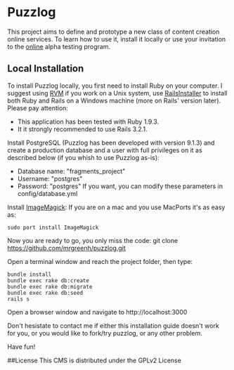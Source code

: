 # Puzzlog
This project aims to define and prototype a new class of content creation online services.
To learn how to use it, install it locally or use your invitation to the [online] alpha testing program.

## Local Installation
To install Puzzlog locally, you first need to install Ruby on your computer. I suggest using [RVM] if you work on a Unix system, use [RailsInstaller] to install both Ruby and Rails on a Windows machine (more on Rails' version later).
Please pay attention: 
* This application has been tested with Ruby 1.9.3.
* It it strongly recommended to use Rails 3.2.1.

Install PostgreSQL (Puzzlog has been developed with version 9.1.3) and create a production database and a user with full privileges on it as described below (if you whish to use Puzzlog as-is):
* Database name: "fragments_project"
* Username: "postgres"
* Password: "postgres"
If you want, you can modify these parameters in config/database.yml

Install [ImageMagick]:
If you are on a mac and you use MacPorts it's as easy as:
```
sudo port install ImageMagick
```

Now you are ready to go, you only miss the code:
	git clone https://github.com/mrgreenh/puzzlog.git

Open a terminal window and reach the project folder, then type:
```
bundle install
bundle exec rake db:create
bundle exec rake db:migrate
bundle exec rake db:seed
rails s
```

Open a browser window and navigate to
	http://localhost:3000
	
Don't hesistate to contact me if either this installation guide doesn't work for you, or you would like to fork/try puzzlog, or any other problem.

Have fun!

##License
This CMS is distributed under the GPLv2 License

[online]: http://puzzlog.herokuapp.com
[RVM]: https://rvm.io/rvm/install/
[RailsInstaller]: http://railsinstaller.org
[ImageMagick]: http://www.imagemagick.org/script/binary-releases.php#macosx